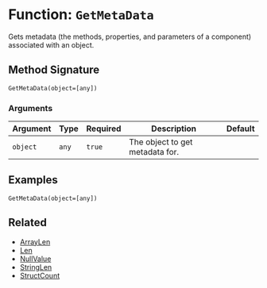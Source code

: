 [comment]: # (Note: This documentation is generated dynamically in the build process.  To modify the contents, change the javadoc on the _invoke method of the BIF class)

# Function: `GetMetaData`

Gets metadata (the methods, properties, and parameters of a component) associated with an object.

## Method Signature
```
GetMetaData(object=[any])
```
### Arguments

| Argument | Type | Required | Description | Default |
|----------|------|----------|-------------|---------|
| `object` | `any` | `true` | The object to get metadata for. |  |

## Examples

```
GetMetaData(object=[any])
```

## Related
  * [ArrayLen](boxlang-language/reference/built-in-functions/ArrayLen.md)
  * [Len](boxlang-language/reference/built-in-functions/Len.md)
  * [NullValue](boxlang-language/reference/built-in-functions/NullValue.md)
  * [StringLen](boxlang-language/reference/built-in-functions/StringLen.md)
  * [StructCount](boxlang-language/reference/built-in-functions/StructCount.md)
